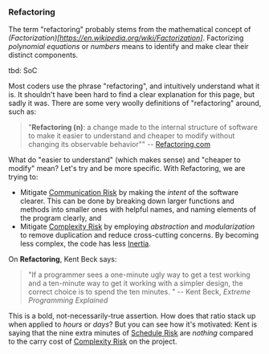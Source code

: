 
### Refactoring

The term "refactoring" probably stems from the mathematical concept of _(Factorization)[https://en.wikipedia.org/wiki/Factorization]_.  Factorizing _polynomial equations_ or _numbers_ means to identify and make clear their distinct components.

tbd: SoC

Most coders use the phrase "refactoring", and intuitively understand what it is.  It shouldn't have been hard to find a clear explanation for this page, but sadly it was.  There are some very woolly definitions of "refactoring" around, such as:

> "**Refactoring (n)**: a change made to the internal structure of software to make it easier to understand and cheaper to modify without changing its observable behavior""  -- [Refactoring.com](https://www.refactoring.com)

What do "easier to understand" (which makes sense) and "cheaper to modify" mean?   Let's try and be more specific.   With Refactoring, we are trying to:

- Mitigate [Communication Risk](../risks/Communication-Risk.md) by making the _intent_ of the software clearer. This can be done by breaking down larger functions and methods into smaller ones with helpful names, and naming elements of the program clearly, and
- Mitigate [Complexity Risk](../risks/Complexity-Risk.md) by employing _abstraction_ and _modularization_ to remove duplication and reduce cross-cutting concerns.   By becoming less complex, the code has less [Inertia](../risks/Complexity-Risk.md).

On **Refactoring**, Kent Beck says:

> "If a programmer sees a one-minute ugly way to get a test working and a ten-minute way to get it working with a simpler design, the correct choice is to spend the ten minutes. " -- Kent Beck, _Extreme Programming Explained_

This is a bold, not-necessarily-true assertion.  How does that ratio stack up when applied to _hours_ or _days_?  But you can see how it's motivated:  Kent is saying that the nine extra minutes of [Schedule Risk](../risks/Scarcity-Risk.md#schedule-risk) are _nothing_ compared to the carry cost of [Complexity Risk](../risks/Complexity-Risk.md) on the project.